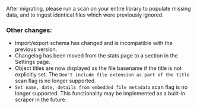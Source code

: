 After migrating, please run a scan on your entire library to populate missing data, and to ingest identical files which were previously ignored.

### Other changes:
* Import/export schema has changed and is incompatible with the previous version.
* Changelog has been moved from the stats page to a section in the Settings page.
* Object titles are now displayed as the file basename if the title is not explicitly set. The `Don't include file extension as part of the title` scan flag is no longer supported.
* `Set name, date, details from embedded file metadata` scan flag is no longer supported. This functionality may be implemented as a built-in scraper in the future.